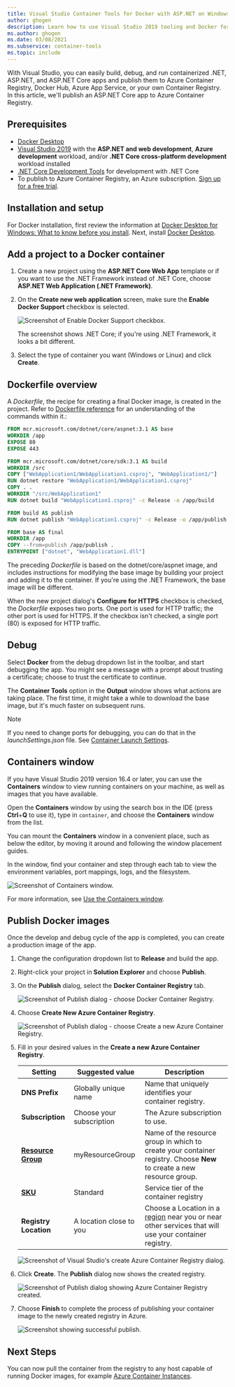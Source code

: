 ```yaml
---
title: Visual Studio Container Tools for Docker with ASP.NET on Windows
author: ghogen
description: Learn how to use Visual Studio 2019 tooling and Docker for Windows
ms.author: ghogen
ms.date: 03/08/2021
ms.subservice: container-tools
ms.topic: include
---
```


With Visual Studio, you can easily build, debug, and run containerized .NET, ASP.NET, and ASP.NET Core apps and publish them to Azure Container Registry, Docker Hub, Azure App Service, or your own Container Registry. In this article, we'll publish an ASP.NET Core app to Azure Container Registry.

## Prerequisites

- [Docker Desktop](https://hub.docker.com/editions/community/docker-ce-desktop-windows)
- [Visual Studio 2019](https://visualstudio.microsoft.com/downloads/?cid=learn-onpage-download-cta) with the **ASP.NET and web development**, **Azure development** workload, and/or **.NET Core cross-platform development** workload installed
- [.NET Core Development Tools](https://dotnet.microsoft.com/download/dotnet-core/) for development with .NET Core
- To publish to Azure Container Registry, an Azure subscription. [Sign up for a free trial](https://azure.microsoft.com/free/dotnet/).

## Installation and setup

For Docker installation, first review the information at [Docker Desktop for Windows: What to know before you install](https://docs.docker.com/docker-for-windows/install/#what-to-know-before-you-install). Next, install [Docker Desktop](https://hub.docker.com/editions/community/docker-ce-desktop-windows).

## Add a project to a Docker container

1. Create a new project using the **ASP.NET Core Web App** template or if you want to use the .NET Framework instead of .NET Core, choose **ASP.NET Web Application (.NET Framework)**.
1. On the **Create new web application** screen, make sure the **Enable Docker Support** checkbox is selected.

   ![Screenshot of Enable Docker Support checkbox.](../../media/container-tools/vs-2019/webapp-additional-information-31-docker.png)

   The screenshot shows .NET Core; if you're using .NET Framework, it looks a bit different.

1. Select the type of container you want (Windows or Linux) and click **Create**.

## Dockerfile overview

A *Dockerfile*, the recipe for creating a final Docker image, is created in the project. Refer to [Dockerfile reference](https://docs.docker.com/engine/reference/builder/) for an understanding of the commands within it.:

```dockerfile
FROM mcr.microsoft.com/dotnet/core/aspnet:3.1 AS base
WORKDIR /app
EXPOSE 80
EXPOSE 443

FROM mcr.microsoft.com/dotnet/core/sdk:3.1 AS build
WORKDIR /src
COPY ["WebApplication1/WebApplication1.csproj", "WebApplication1/"]
RUN dotnet restore "WebApplication1/WebApplication1.csproj"
COPY . .
WORKDIR "/src/WebApplication1"
RUN dotnet build "WebApplication1.csproj" -c Release -o /app/build

FROM build AS publish
RUN dotnet publish "WebApplication1.csproj" -c Release -o /app/publish

FROM base AS final
WORKDIR /app
COPY --from=publish /app/publish .
ENTRYPOINT ["dotnet", "WebApplication1.dll"]
```

The preceding *Dockerfile* is based on the dotnet/core/aspnet image, and includes instructions for modifying the base image by building your project and adding it to the container. If you're using the .NET Framework, the base image will be different.

When the new project dialog's **Configure for HTTPS** checkbox is checked, the *Dockerfile* exposes two ports. One port is used for HTTP traffic; the other port is used for HTTPS. If the checkbox isn't checked, a single port (80) is exposed for HTTP traffic.

## Debug

Select **Docker** from the debug dropdown list in the toolbar, and start debugging the app. You might see a message with a prompt about trusting a certificate; choose to trust the certificate to continue.

The **Container Tools** option in the **Output** window shows what actions are taking place. The first time, it might take a while to download the base image, but it's much faster on subsequent runs.

> [!NOTE]
> If you need to change ports for debugging, you can do that in the *launchSettings.json* file. See [Container Launch Settings](../../container-launch-settings.md).

## Containers window

If you have Visual Studio 2019 version 16.4 or later, you can use the **Containers** window to view running containers on your machine, as well as images that you have available.

Open the **Containers** window by using the search box in the IDE (press **Ctrl**+**Q** to use it), type in `container`, and choose the **Containers** window from the list.

You can mount the **Containers** window in a convenient place, such as below the editor, by moving it around and following the window placement guides.

In the window, find your container and step through each tab to view the environment variables, port mappings, logs, and the filesystem.

![Screenshot of Containers window.](../../media/overview/vs-2019/container-tools-window.png)

For more information, see [Use the Containers window](../../view-and-diagnose-containers.md).

## Publish Docker images

Once the develop and debug cycle of the app is completed, you can create a production image of the app.

1. Change the configuration dropdown list to **Release** and build the app.
1. Right-click your project in **Solution Explorer** and choose **Publish**.
1. On the **Publish** dialog, select the **Docker Container Registry** tab.

   ![Screenshot of Publish dialog - choose Docker Container Registry.](../../media/container-tools/vs-2019/docker-container-registry.png)

1. Choose **Create New Azure Container Registry**.

   ![Screenshot of Publish dialog - choose Create a new Azure Container Registry.](../../media/container-tools/vs-2019/select-existing-or-create-new-azure-container-registry.png)

1. Fill in your desired values in the **Create a new Azure Container Registry**.

    | Setting      | Suggested value  | Description                                |
    | ------------ |  ------- | -------------------------------------------------- |
    | **DNS Prefix** | Globally unique name | Name that uniquely identifies your container registry. |
    | **Subscription** | Choose your subscription | The Azure subscription to use. |
    | **[Resource Group](/azure/azure-resource-manager/resource-group-overview)** | myResourceGroup |  Name of the resource group in which to create your container registry. Choose **New** to create a new resource group.|
    | **[SKU](/azure/container-registry/container-registry-skus)** | Standard | Service tier of the container registry  |
    | **Registry Location** | A location close to you | Choose a Location in a [region](https://azure.microsoft.com/regions/) near you or near other services that will use your container registry. |

    ![Screenshot of Visual Studio's create Azure Container Registry dialog.][0]

1. Click **Create**. The **Publish** dialog now shows the created registry.

   ![Screenshot of Publish dialog showing Azure Container Registry created.](../../media/container-tools/vs-2019/created-azure-container-registry.png)

1. Choose **Finish** to complete the process of publishing your container image to the newly created registry in Azure.

   ![Screenshot showing successful publish.](../../media/container-tools/vs-2019/publish-succeeded.png)

## Next Steps

You can now pull the container from the registry to any host capable of running Docker images, for example [Azure Container Instances](/azure/container-instances/container-instances-tutorial-deploy-app).

[0]: ../../media/hosting-web-apps-in-docker/vs-azure-container-registry-provisioning-dialog-2019.png
